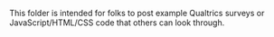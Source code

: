 This folder is intended for folks to post example Qualtrics surveys or JavaScript/HTML/CSS code that others can look through.
